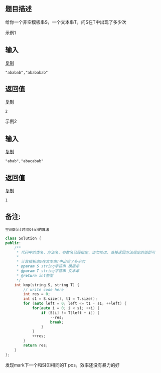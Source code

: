 ## 题目描述

给你一个非空模板串S，一个文本串T，问S在T中出现了多少次

示例1

## 输入

[复制](javascript:void(0);)

```
"ababab","abababab"
```

## 返回值

[复制](javascript:void(0);)

```
2
```

示例2

## 输入

[复制](javascript:void(0);)

```
"abab","abacabab"
```

## 返回值

[复制](javascript:void(0);)

```
1
```

## 备注:

```
空间O(n)时间O(n)的算法
```





```c++
class Solution {
public:
    /**
     * 代码中的类名、方法名、参数名已经指定，请勿修改，直接返回方法规定的值即可
     *
     * 计算模板串S在文本串T中出现了多少次
     * @param S string字符串 模板串
     * @param T string字符串 文本串
     * @return int整型
     */
    int kmp(string S, string T) {
        // write code here
        int res = 0;
        int s1 = S.size(), t1 = T.size();
        for (auto left = 0; left <= t1 - s1; ++left) {
            for(auto i = 0; i < s1; ++i) {
                if (S[i] != T[left + i]) {
                    --res;
                    break;
                }
            }
            ++res;
        }
        return res;
    }
};
```



发现mark下一个和S[0]相同的T pos，效率还没有暴力的好